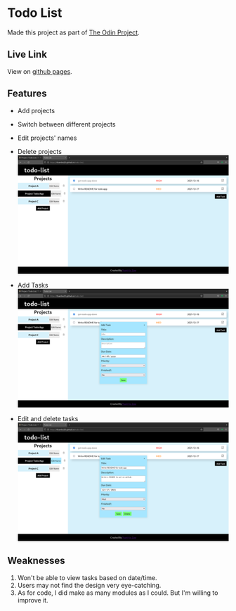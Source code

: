 # Todo List

Made this project as part of [The Odin Project](https://www.theodinproject.com/).

## Live Link

View on [github pages](https://thantko20.github.io/todo-list/).

## Features

- Add projects
- Switch between different projects
- Edit projects' names
- Delete projects
![neutral_img](demo_img/demo-img-neutral.png)

- Add Tasks
![add_task](demo_img/add-task-img.png)

- Edit and delete tasks
![edit_task](demo_img/edit-task.png)

## Weaknesses

1. Won't be able to view tasks based on date/time.
2. Users may not find the design very eye-catching.
3. As for code, I did make as many modules as I could. But I'm willing to improve it.